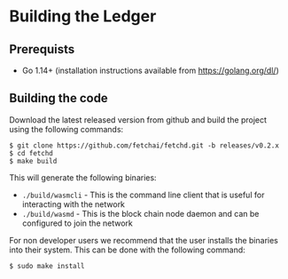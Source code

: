 # Building the Ledger

## Prerequists

- Go 1.14+ (installation instructions available from https://golang.org/dl/)

## Building the code

Download the latest released version from github and build the project using the following commands:

    $ git clone https://github.com/fetchai/fetchd.git -b releases/v0.2.x
    $ cd fetchd
    $ make build

This will generate the following binaries:

- `./build/wasmcli` - This is the command line client that is useful for interacting with the network
- `./build/wasmd` - This is the block chain node daemon and can be configured to join the network

For non developer users we recommend that the user installs the binaries into their system. This can be done with the following command:

    $ sudo make install
